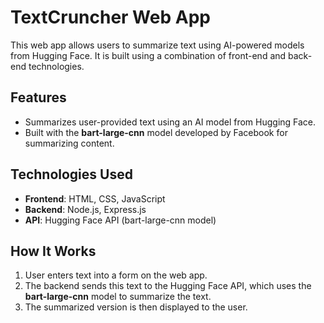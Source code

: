 # TextCruncher Web App

This web app allows users to summarize text using AI-powered models from Hugging Face. It is built using a combination of front-end and back-end technologies.

## Features
- Summarizes user-provided text using an AI model from Hugging Face.
- Built with the **bart-large-cnn** model developed by Facebook for summarizing content.
  
## Technologies Used
- **Frontend**: HTML, CSS, JavaScript
- **Backend**: Node.js, Express.js
- **API**: Hugging Face API (bart-large-cnn model)

## How It Works
1. User enters text into a form on the web app.
2. The backend sends this text to the Hugging Face API, which uses the **bart-large-cnn** model to summarize the text.
3. The summarized version is then displayed to the user.
